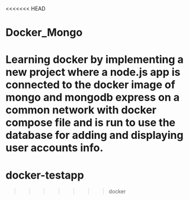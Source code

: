 <<<<<<< HEAD
# Docker_Mongo
Learning docker by implementing a new project where a node.js app is connected to the docker image of mongo and mongodb express on a common network with docker compose file and is run to use the database for adding and displaying user accounts info.
=======
# docker-testapp
>>>>>>> docker
